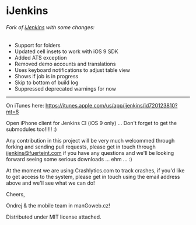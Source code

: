 iJenkins
========

###### Fork of [iJenkins](https://github.com/rafiki270/iJenkins) with some changes:

- Support for folders
- Updated cell insets to work with iOS 9 SDK
- Added ATS exception
- Removed demo accounts and translations
- Uses keyboard notifications to adjust table view
- Shows if job is in progress
- Skip to bottom of build log
- Suppressed deprecated warnings for now

-------

On iTunes here:
https://itunes.apple.com/us/app/ijenkins/id720123810?mt=8


Open iPhone client for Jenkins CI (iOS 9 only) ... Don't forget to get the submodules too!!!!! :)

Any contribution in this project will be very much welcommed through forking and sending pull requests, please get in touch through ijenkins@fuerteint.com if you have any questions and we'll be looking forward seeing some serious downloads ... ehm ... :)

At the moment we are using Crashlytics.com to track crashes, if you'd like to get access to the system, please get in touch using the email address above and we'll see what we can do!

Cheers,

Ondrej & the mobile team in manGoweb.cz!


Distributed under MIT license attached.


